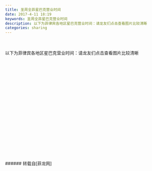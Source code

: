 ```yaml
---
title: 圣周全菲星巴克营业时间
date: 2017-4-11 18:19
keywords: 圣周全菲星巴克营业时间
description: 以下为菲律宾各地区星巴克营业时间：请龙友们点击查看图片比较清晰
categories: sharing
---
```

<td class="t_f" id="postmessage_679289">

<br/>
<br/>
以下为菲律宾各地区星巴克营业时间：请龙友们点击查看图片比较清晰<br/>
<img alt="" border="0" class="zoom" data-cf-modified-6e2c0722f89d45e4f681bb89-="" file="http://www.flw.ph/data/appbyme/upload/image/201704/11/PMcROaOyr2ZV.jpg" id="aimg_xrAZi" lazyloadthumb="1" onclick="" onmouseover="" src="http://www.flw.ph/data/appbyme/upload/image/201704/11/PMcROaOyr2ZV.jpg"/><br/>
<br/>
<img alt="" border="0" class="zoom" data-cf-modified-6e2c0722f89d45e4f681bb89-="" file="http://www.flw.ph/data/appbyme/upload/image/201704/11/PbsLtVvVRlkp.jpg" id="aimg_xHEOt" lazyloadthumb="1" onclick="" onmouseover="" src="http://www.flw.ph/data/appbyme/upload/image/201704/11/PbsLtVvVRlkp.jpg"/><br/>
<br/>
<img alt="" border="0" class="zoom" data-cf-modified-6e2c0722f89d45e4f681bb89-="" file="http://www.flw.ph/data/appbyme/upload/image/201704/11/KRmTh1wSPWas.jpg" id="aimg_p44kA" lazyloadthumb="1" onclick="" onmouseover="" src="http://www.flw.ph/data/appbyme/upload/image/201704/11/KRmTh1wSPWas.jpg"/><br/>
<br/>
<img alt="" border="0" class="zoom" data-cf-modified-6e2c0722f89d45e4f681bb89-="" file="http://www.flw.ph/data/appbyme/upload/image/201704/11/jAETlRjcx6Yh.jpg" id="aimg_g0JHx" lazyloadthumb="1" onclick="" onmouseover="" src="http://www.flw.ph/data/appbyme/upload/image/201704/11/jAETlRjcx6Yh.jpg"/><br/>
<br/>
<img alt="" border="0" class="zoom" data-cf-modified-6e2c0722f89d45e4f681bb89-="" file="http://www.flw.ph/data/appbyme/upload/image/201704/11/nCmQbxtBbIOm.jpg" id="aimg_qQM2Z" lazyloadthumb="1" onclick="" onmouseover="" src="http://www.flw.ph/data/appbyme/upload/image/201704/11/nCmQbxtBbIOm.jpg"/><br/>
<br/>
<img alt="" border="0" class="zoom" data-cf-modified-6e2c0722f89d45e4f681bb89-="" file="http://www.flw.ph/data/appbyme/upload/image/201704/11/3vcIYqqO9Vel.jpg" id="aimg_hpi0A" lazyloadthumb="1" onclick="" onmouseover="" src="http://www.flw.ph/data/appbyme/upload/image/201704/11/3vcIYqqO9Vel.jpg"/><br/>
<br/>
<img alt="" border="0" class="zoom" data-cf-modified-6e2c0722f89d45e4f681bb89-="" file="http://www.flw.ph/data/appbyme/upload/image/201704/11/TH4FnrnlT6uK.jpg" id="aimg_Ufais" lazyloadthumb="1" onclick="" onmouseover="" src="http://www.flw.ph/data/appbyme/upload/image/201704/11/TH4FnrnlT6uK.jpg"/><br/>
<br/>
<img alt="" border="0" class="zoom" data-cf-modified-6e2c0722f89d45e4f681bb89-="" file="http://www.flw.ph/data/appbyme/upload/image/201704/11/cpfm8xoxFT0l.jpg" id="aimg_CmvK3" lazyloadthumb="1" onclick="" onmouseover="" src="http://www.flw.ph/data/appbyme/upload/image/201704/11/cpfm8xoxFT0l.jpg"/><br/>
<br/>
<img alt="" border="0" class="zoom" data-cf-modified-6e2c0722f89d45e4f681bb89-="" file="http://www.flw.ph/data/appbyme/upload/image/201704/11/93Dxz9P5EHyr.jpg" id="aimg_nMAv8" lazyloadthumb="1" onclick="" onmouseover="" src="http://www.flw.ph/data/appbyme/upload/image/201704/11/93Dxz9P5EHyr.jpg"/><br/>
<br/>
<img alt="" border="0" class="zoom" data-cf-modified-6e2c0722f89d45e4f681bb89-="" file="http://www.flw.ph/data/appbyme/upload/image/201704/11/wDKeM4IQl2mC.jpg" id="aimg_Gymqd" lazyloadthumb="1" onclick="" onmouseover="" src="http://www.flw.ph/data/appbyme/upload/image/201704/11/wDKeM4IQl2mC.jpg"/><br/>
<br/>
<img alt="" border="0" class="zoom" data-cf-modified-6e2c0722f89d45e4f681bb89-="" file="http://www.flw.ph/data/appbyme/upload/image/201704/11/FXt5VqWRfsLU.jpg" id="aimg_rV2Gv" lazyloadthumb="1" onclick="" onmouseover="" src="http://www.flw.ph/data/appbyme/upload/image/201704/11/FXt5VqWRfsLU.jpg"/><br/>
<br/>
<img alt="" border="0" class="zoom" data-cf-modified-6e2c0722f89d45e4f681bb89-="" file="http://www.flw.ph/data/appbyme/upload/image/201704/11/HQ7X4F3y1qw0.jpg" id="aimg_f3J3f" lazyloadthumb="1" onclick="" onmouseover="" src="http://www.flw.ph/data/appbyme/upload/image/201704/11/HQ7X4F3y1qw0.jpg"/><br/>
<br/>
<img alt="" border="0" class="zoom" data-cf-modified-6e2c0722f89d45e4f681bb89-="" file="http://www.flw.ph/data/appbyme/upload/image/201704/11/hk7ifFWfHjvt.jpg" id="aimg_Mt0FY" lazyloadthumb="1" onclick="" onmouseover="" src="http://www.flw.ph/data/appbyme/upload/image/201704/11/hk7ifFWfHjvt.jpg"/><br/>
<br/>
<img alt="" border="0" class="zoom" data-cf-modified-6e2c0722f89d45e4f681bb89-="" file="http://www.flw.ph/data/appbyme/upload/image/201704/11/Gl5WuZxzQD8w.jpg" id="aimg_uAO7D" lazyloadthumb="1" onclick="" onmouseover="" src="http://www.flw.ph/data/appbyme/upload/image/201704/11/Gl5WuZxzQD8w.jpg"/><br/>
<br/>
<img alt="" border="0" class="zoom" data-cf-modified-6e2c0722f89d45e4f681bb89-="" file="http://www.flw.ph/data/appbyme/upload/image/201704/11/FDRWdxxpcJsP.jpg" id="aimg_WN12b" lazyloadthumb="1" onclick="" onmouseover="" src="http://www.flw.ph/data/appbyme/upload/image/201704/11/FDRWdxxpcJsP.jpg"/><br/>
<br/>
<img alt="" border="0" class="zoom" data-cf-modified-6e2c0722f89d45e4f681bb89-="" file="http://www.flw.ph/data/appbyme/upload/image/201704/11/DRPBP9CHm4s7.jpg" id="aimg_rtUAz" lazyloadthumb="1" onclick="" onmouseover="" src="http://www.flw.ph/data/appbyme/upload/image/201704/11/DRPBP9CHm4s7.jpg"/><br/>
<br/>
<img alt="" border="0" class="zoom" data-cf-modified-6e2c0722f89d45e4f681bb89-="" file="http://www.flw.ph/data/appbyme/upload/image/201704/11/Syq1EtfFCJFf.jpg" id="aimg_fCf2h" lazyloadthumb="1" onclick="" onmouseover="" src="http://www.flw.ph/data/appbyme/upload/image/201704/11/Syq1EtfFCJFf.jpg"/><br/>
<br/>
<img alt="" border="0" class="zoom" data-cf-modified-6e2c0722f89d45e4f681bb89-="" file="http://www.flw.ph/data/appbyme/upload/image/201704/11/7wDjnPLT0aaX.jpg" id="aimg_mqE4f" lazyloadthumb="1" onclick="" onmouseover="" src="http://www.flw.ph/data/appbyme/upload/image/201704/11/7wDjnPLT0aaX.jpg"/><br/>
<br/>
<img alt="" border="0" class="zoom" data-cf-modified-6e2c0722f89d45e4f681bb89-="" file="http://www.flw.ph/data/appbyme/upload/image/201704/11/ZRrEUORU6Blm.jpg" id="aimg_jedTC" lazyloadthumb="1" onclick="" onmouseover="" src="http://www.flw.ph/data/appbyme/upload/image/201704/11/ZRrEUORU6Blm.jpg"/><br/>
<br/>
<img alt="" border="0" class="zoom" data-cf-modified-6e2c0722f89d45e4f681bb89-="" file="http://www.flw.ph/data/appbyme/upload/image/201704/11/da6708OtgXGK.jpg" id="aimg_psZ9a" lazyloadthumb="1" onclick="" onmouseover="" src="http://www.flw.ph/data/appbyme/upload/image/201704/11/da6708OtgXGK.jpg"/><br/>
<br/>
</td>
###### 转载自[菲龙网]